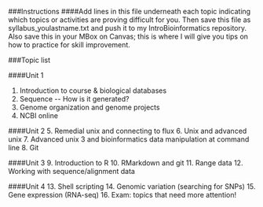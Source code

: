 ###Instructions 
####Add lines in this file underneath each topic indicating which topics 
or activities are proving difficult for you. Then save this file as 
syllabus_youlastname.txt and push it to my IntroBioinformatics repository. 
Also save this in your MBox on Canvas; this is where I will give you tips on how 
to practice for skill improvement.


###Topic list

####Unit 1
1. Introduction to course & biological databases
2. Sequence -- How is it generated?
3. Genome organization and genome projects
4. NCBI online

####Unit 2
5. Remedial unix and connecting to flux
6. Unix and advanced unix
7. Advanced unix 3 and bioinformatics data manipulation at command line
8. Git

####Unit 3
9. Introduction to R
10. RMarkdown and git
11. Range data
12. Working with sequence/alignment data

####Unit 4
13. Shell scripting
14. Genomic variation (searching for SNPs)
15. Gene expression (RNA-seq)
16. Exam: topics that need more attention! 
